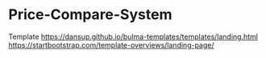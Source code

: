 # Price-Compare-System
Template
https://dansup.github.io/bulma-templates/templates/landing.html
https://startbootstrap.com/template-overviews/landing-page/
